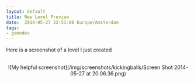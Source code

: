 ```yaml
---
layout: default
title: New Level Preview
date:  2014-05-27 22:51:00 Europe/Amsterdam
tags: 
- gamedev
---
```


Here is a screenshot of a level I just created
<center><br>
![My helpful screenshot](/img/screenshots/kickingballs/Screen Shot 2014-05-27 at 20.06.36.png)
</center>